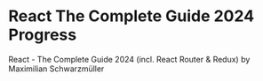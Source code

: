# React The Complete Guide 2024 Progress
 React - The Complete Guide 2024 (incl. React Router & Redux) by Maximilian Schwarzmüller
